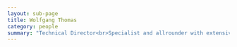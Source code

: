 ```yaml
---
layout: sub-page
title: Wolfgang Thomas
category: people
summary: "Technical Director<br>Specialist and allrounder with extensive experience in software design and architecture. Deeply rooted in open source technology and team management."
---
```


